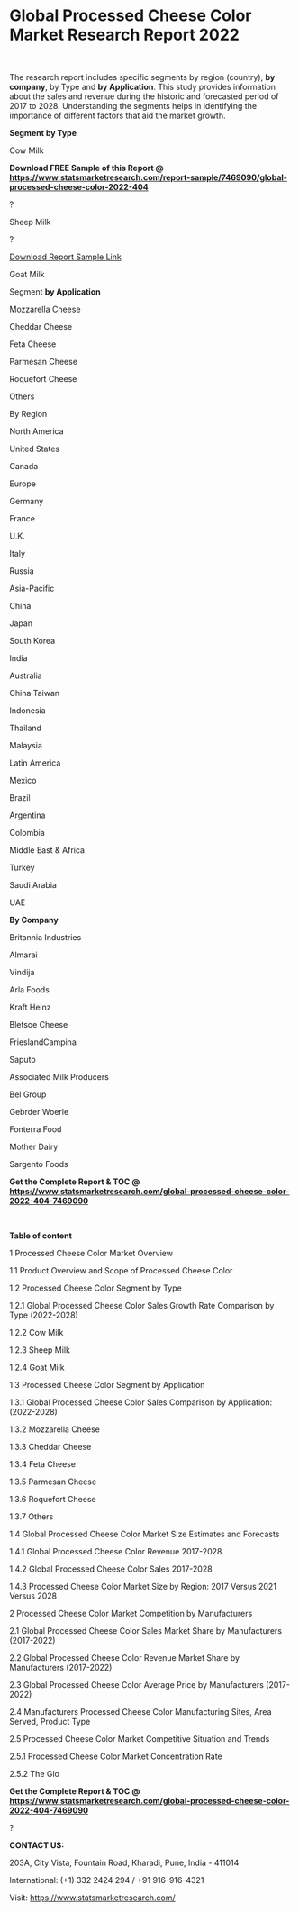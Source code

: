 <h1>Global Processed Cheese Color Market Research Report 2022</h1><br/><p>The research report includes specific segments by region (country), <strong>by company</strong>, by Type and <strong>by Application</strong>. This study provides information about the sales and revenue during the historic and forecasted period of 2017 to 2028. Understanding the segments helps in identifying the importance of different factors that aid the market growth.</p>
 
 
 
 <p><strong>Segment by Type</strong></p>
 
 
 
 <p>Cow Milk</p>
 
 
 
 <div><b>Download FREE Sample of this Report @ <a href="https://www.statsmarketresearch.com/download-free-sample/7469090/global-processed-cheese-color-2022-404">https://www.statsmarketresearch.com/report-sample/7469090/global-processed-cheese-color-2022-404</a></b></div>
 
 
 
 <p>? </p>
 
 
 
 <p>Sheep Milk</p>
 
 
 
 <p>? </p>
 
 
 
 <p><a href="https://www.statsmarketresearch.com/download-free-sample/7469090/global-processed-cheese-color-2022-404">Download Report Sample Link</a></p>
 
 
 
 <p>Goat Milk</p>
 
 
 
 <p>Segment <strong>by Application</strong></p>
 
 
 
 <p>Mozzarella Cheese</p>
 
 
 
 <p>Cheddar Cheese</p>
 
 
 
 <p>Feta Cheese</p>
 
 
 
 <p>Parmesan Cheese</p>
 
 
 
 <p>Roquefort Cheese</p>
 
 
 
 <p>Others</p>
 
 
 
 <p>By Region</p>
 
 
 
 <p>North America</p>
 
 
 
 <p>United States</p>
 
 
 
 <p>Canada</p>
 
 
 
 <p>Europe</p>
 
 
 
 <p>Germany</p>
 
 
 
 <p>France</p>
 
 
 
 <p>U.K.</p>
 
 
 
 <p>Italy</p>
 
 
 
 <p>Russia</p>
 
 
 
 <p>Asia-Pacific</p>
 
 
 
 <p>China</p>
 
 
 
 <p>Japan</p>
 
 
 
 <p>South Korea</p>
 
 
 
 <p>India</p>
 
 
 
 <p>Australia</p>
 
 
 
 <p>China Taiwan</p>
 
 
 
 <p>Indonesia</p>
 
 
 
 <p>Thailand</p>
 
 
 
 <p>Malaysia</p>
 
 
 
 <p>Latin America</p>
 
 
 
 <p>Mexico</p>
 
 
 
 <p>Brazil</p>
 
 
 
 <p>Argentina</p>
 
 
 
 <p>Colombia</p>
 
 
 
 <p>Middle East & Africa</p>
 
 
 
 <p>Turkey</p>
 
 
 
 <p>Saudi Arabia</p>
 
 
 
 <p>UAE</p>
 
 
 
 <p><strong>By Company</strong></p>
 
 
 
 <p>Britannia Industries</p>
 
 
 
 <p>Almarai</p>
 
 
 
 <p>Vindija</p>
 
 
 
 <p>Arla Foods</p>
 
 
 
 <p>Kraft Heinz</p>
 
 
 
 <p>Bletsoe Cheese</p>
 
 
 
 <p>FrieslandCampina</p>
 
 
 
 <p>Saputo</p>
 
 
 
 <p>Associated Milk Producers</p>
 
 
 
 <p>Bel Group</p>
 
 
 
 <p>Gebrder Woerle</p>
 
 
 
 <p>Fonterra Food</p>
 
 
 
 <p>Mother Dairy</p>
 
 
 
 <p>Sargento Foods</p>
 
 
 
 <div><b>Get the Complete Report & TOC @ <a href="https://www.statsmarketresearch.com/global-processed-cheese-color-2022-404-7469090">https://www.statsmarketresearch.com/global-processed-cheese-color-2022-404-7469090</a></b></div>
 
 
 
 <p><br />
 
 <b>Table of content</b></p>
 
 
 
 <p>1 Processed Cheese Color Market Overview<br />
 
 1.1 Product Overview and Scope of Processed Cheese Color<br />
 
 1.2 Processed Cheese Color Segment by Type<br />
 
 1.2.1 Global Processed Cheese Color Sales Growth Rate Comparison by Type (2022-2028)<br />
 
 1.2.2 Cow Milk<br />
 
 1.2.3 Sheep Milk<br />
 
 1.2.4 Goat Milk<br />
 
 1.3 Processed Cheese Color Segment by Application<br />
 
 1.3.1 Global Processed Cheese Color Sales Comparison by Application: (2022-2028)<br />
 
 1.3.2 Mozzarella Cheese<br />
 
 1.3.3 Cheddar Cheese<br />
 
 1.3.4 Feta Cheese<br />
 
 1.3.5 Parmesan Cheese<br />
 
 1.3.6 Roquefort Cheese<br />
 
 1.3.7 Others<br />
 
 1.4 Global Processed Cheese Color Market Size Estimates and Forecasts<br />
 
 1.4.1 Global Processed Cheese Color Revenue 2017-2028<br />
 
 1.4.2 Global Processed Cheese Color Sales 2017-2028<br />
 
 1.4.3 Processed Cheese Color Market Size by Region: 2017 Versus 2021 Versus 2028<br />
 
 2 Processed Cheese Color Market Competition by Manufacturers<br />
 
 2.1 Global Processed Cheese Color Sales Market Share by Manufacturers (2017-2022)<br />
 
 2.2 Global Processed Cheese Color Revenue Market Share by Manufacturers (2017-2022)<br />
 
 2.3 Global Processed Cheese Color Average Price by Manufacturers (2017-2022)<br />
 
 2.4 Manufacturers Processed Cheese Color Manufacturing Sites, Area Served, Product Type<br />
 
 2.5 Processed Cheese Color Market Competitive Situation and Trends<br />
 
 2.5.1 Processed Cheese Color Market Concentration Rate<br />
 
 2.5.2 The Glo</p>
 
 
 
 <div><b>Get the Complete Report & TOC @ <a href="https://www.statsmarketresearch.com/global-processed-cheese-color-2022-404-7469090">https://www.statsmarketresearch.com/global-processed-cheese-color-2022-404-7469090</a></b></div>
 
 
 
 <p>? </p>
 
 
 
 <p><b>CONTACT US:</b><br />
 
 203A, City Vista, Fountain Road, Kharadi, Pune, India - 411014<br />
 
 International: (+1) 332 2424 294 / +91 916-916-4321<br />
 
 Visit: <a href="https://www.statsmarketresearch.com/">https://www.statsmarketresearch.com/</a></p>